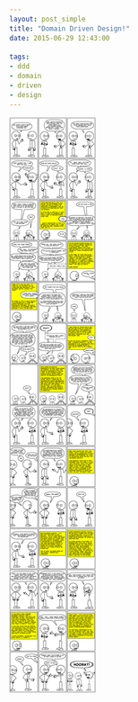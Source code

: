 ```yaml
---
layout: post_simple
title: "Domain Driven Design!"
date: 2015-06-29 12:43:00

tags:
- ddd
- domain
- driven
- design
---
```


![Domain Driven Design comic](/img/blog/ddd-comic.png)